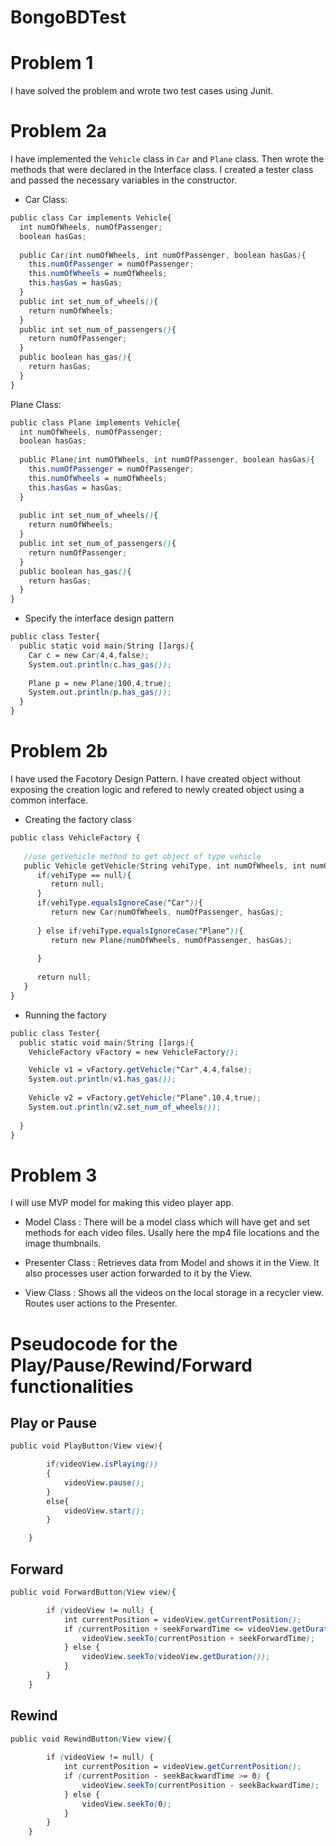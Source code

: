 # BongoBDTest

<h1>Problem 1</h1>

I have solved the problem and wrote two test cases using Junit.

<h1>Problem 2a</h1>

I have implemented the `Vehicle` class in `Car` and `Plane` class. Then wrote the methods that were declared in the Interface class. I created a tester class and passed the necessary variables in the constructor. 

* Car Class:

```scss
public class Car implements Vehicle{
  int numOfWheels, numOfPassenger;
  boolean hasGas;
  
  public Car(int numOfWheels, int numOfPassenger, boolean hasGas){
    this.numOfPassenger = numOfPassenger;
    this.numOfWheels = numOfWheels;
    this.hasGas = hasGas;
  }
  public int set_num_of_wheels(){
    return numOfWheels;
  }
  public int set_num_of_passengers(){
    return numOfPassenger;
  }
  public boolean has_gas(){
    return hasGas;
  }
}

```
Plane Class:

```scss
public class Plane implements Vehicle{
  int numOfWheels, numOfPassenger;
  boolean hasGas;
  
  public Plane(int numOfWheels, int numOfPassenger, boolean hasGas){
    this.numOfPassenger = numOfPassenger;
    this.numOfWheels = numOfWheels;
    this.hasGas = hasGas;
  }
  
  public int set_num_of_wheels(){
    return numOfWheels;
  }
  public int set_num_of_passengers(){
    return numOfPassenger;
  }
  public boolean has_gas(){
    return hasGas;
  }
}
```
* Specify the interface design pattern

```scss
public class Tester{
  public static void main(String []args){
    Car c = new Car(4,4,false);
    System.out.println(c.has_gas());
    
    Plane p = new Plane(100,4,true);
    System.out.println(p.has_gas());
  }
}
```
<h1>Problem 2b</h1>
I have used the Facotory Design Pattern. I have created object without exposing the creation logic and refered to newly created object using a common interface.

* Creating the factory class
```scss
public class VehicleFactory {
 
   //use getVehicle method to get object of type vehicle 
   public Vehicle getVehicle(String vehiType, int numOfWheels, int numOfPassenger, boolean hasGas){
      if(vehiType == null){
         return null;
      }  
      if(vehiType.equalsIgnoreCase("Car")){
         return new Car(numOfWheels, numOfPassenger, hasGas);
         
      } else if(vehiType.equalsIgnoreCase("Plane")){
         return new Plane(numOfWheels, numOfPassenger, hasGas);
         
      }
      
      return null;
   }
}
```
* Running the factory

```scss
public class Tester{
  public static void main(String []args){
    VehicleFactory vFactory = new VehicleFactory();

    Vehicle v1 = vFactory.getVehicle("Car",4,4,false);
    System.out.println(v1.has_gas());
    
    Vehicle v2 = vFactory.getVehicle("Plane",10,4,true);
    System.out.println(v2.set_num_of_wheels());
    
  }
}
```

<h1>Problem 3</h1>
I will use MVP model for making this video player app.

* Model Class : 
There will be a model class which will have get and set methods for each video files. Usally here the mp4 file locations and the image thumbnails.

* Presenter Class : 
Retrieves data from Model and shows it in the View. It also processes user action forwarded to it by the View.

* View Class : 
Shows all the videos on the local storage in a recycler view. Routes user actions to the Presenter.

<h1>Pseudocode for the Play/Pause/Rewind/Forward functionalities</h1> 
<h2>Play or Pause</h2>

```scss
public void PlayButton(View view){

        if(videoView.isPlaying())
        {
            videoView.pause();
        }
        else{
            videoView.start();
        }

    }

```
<h2>Forward</h2>

```scss
public void ForwardButton(View view){

        if (videoView != null) {
            int currentPosition = videoView.getCurrentPosition();
            if (currentPosition + seekForwardTime <= videoView.getDuration()) {
                videoView.seekTo(currentPosition + seekForwardTime);
            } else {
                videoView.seekTo(videoView.getDuration());
            }
        }
    }

```

<h2>Rewind</h2>

```scss
public void RewindButton(View view){
       
        if (videoView != null) {
            int currentPosition = videoView.getCurrentPosition();
            if (currentPosition - seekBackwardTime >= 0) {
                videoView.seekTo(currentPosition - seekBackwardTime);
            } else {
                videoView.seekTo(0);
            }
        }
    }
```

